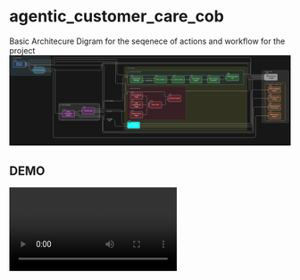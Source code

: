 # agentic_customer_care_cob
Basic Architecure Digram for the seqenece of actions and workflow for the project
<img src="assets/architecure_diagram.png">



## DEMO
<video src='assets/demo_cob.mp4'>


### 🚀 **Quick Setup:**

1. **Set your environment variables:**
```bash
export GEMINI_API_KEY="your_actual_gemini_api_key_here"
export JWT_SECRET_KEY="your-secret-key"
```

2. **Install dependencies:**
```bash
pip install -r requirements.txt
```

3. **Make scripts executable:**
```bash
chmod +x start_system.sh stop_services.sh
```

4. **Run the verification script:**
```bash
python final_verification.py
```

5. **Start all services:**
```bash
./start_system.sh
```
6. **End all services:**
```bash
./end_services.sh
```
-------


### 🎯 **Features:**

- **Real API Integration**: HTML demo connects to your FastAPI backend
- **Error Handling**: Graceful fallbacks when services are down
- **Session Management**: Proper session tracking across interfaces
- **Health Monitoring**: Connection status indicators
- **Healthcare Focus**: Updated for COB Company's medical services
- **Comprehensive Testing**: End-to-end verification

### 🔍 **Access Points After Setup:**

- **FastAPI Server**: http://localhost:8000
- **API Documentation**: http://localhost:8000/docs  
- **Gradio Interface**: http://localhost:7860
- **HTML Demo**: http://localhost:8080/gradio_demo.html

